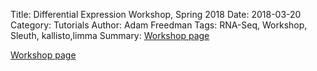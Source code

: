 Title: Differential Expression Workshop, Spring 2018
Date: 2018-03-20
Category: Tutorials
Author: Adam Freedman
Tags: RNA-Seq, Workshop, Sleuth, kallisto,limma
Summary:  [Workshop page]({attach}/workshops/HarvardInformatics_DEworkshop_Spring2018.html) 

[Workshop page]({attach}/workshops/HarvardInformatics_DEworkshop_Spring2018.html)
